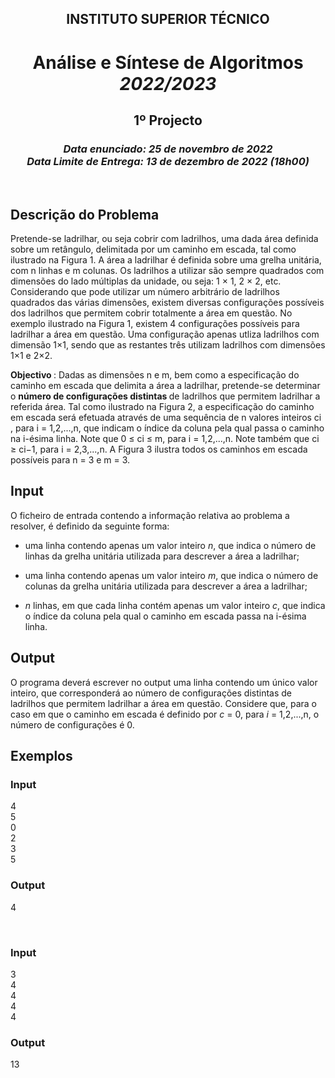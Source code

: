 <h2 align="center"> INSTITUTO SUPERIOR TÉCNICO </h2>
<h1 align="center"> Análise e Síntese de Algoritmos <br> <i> 2022/2023 </i> </h1>
<h2 align="center"> 1º Projecto </h2>
<h3 align="center"> <i>Data enunciado: 25 de novembro de 2022 <br>
Data Limite de Entrega: 13 de dezembro de 2022 (18h00)</i> </h3>
<br>
<h2 align="left"> <b> Descrição do Problema </b> </h2>
<p align="left"> 
  Pretende-se ladrilhar, ou seja cobrir com ladrilhos, uma dada área definida sobre um retângulo,
  delimitada por um caminho em escada, tal como ilustrado na Figura 1. A área a ladrilhar é
  definida sobre uma grelha unitária, com n linhas e m colunas. Os ladrilhos a utilizar são sempre
  quadrados com dimensões do lado múltiplas da unidade, ou seja: 1 × 1, 2 × 2, etc. Considerando que pode utilizar um número arbitrário de ladrilhos quadrados das várias dimensões,
  existem diversas configurações possíveis dos ladrilhos que permitem cobrir totalmente a área
  em questão.
  No exemplo ilustrado na Figura 1, existem 4 configurações possíveis para ladrilhar a área em
  questão. Uma configuração apenas utliza ladrilhos com dimensão 1×1, sendo que as restantes
  três utilizam ladrilhos com dimensões 1×1 e 2×2.
</p>

<p align="left">
  <b> Objectivo </b> : Dadas as dimensões n e m, bem como a especificação do caminho em escada que
  delimita a área a ladrilhar, pretende-se determinar o <b> número de configurações distintas </b> de
  ladrilhos que permitem ladrilhar a referida área.
  Tal como ilustrado na Figura 2, a especificação do caminho em escada será efetuada através de
  uma sequência de n valores inteiros ci
  , para i = 1,2,...,n, que indicam o índice da coluna pela
  qual passa o caminho na i-ésima linha. Note que 0 ≤ ci ≤ m, para i = 1,2,...,n. Note também
  que ci ≥ ci−1, para i = 2,3,...,n. A Figura 3 ilustra todos os caminhos em escada possíveis
  para n = 3 e m = 3.
</p>

<h2 align="left"> <b> Input </b> </h2>
<p align="left">
  O ficheiro de entrada contendo a informação relativa ao problema a resolver, é definido da
  seguinte forma:
</p>

- uma linha contendo apenas um valor inteiro <i>n</i>, que indica o número de linhas da grelha
unitária utilizada para descrever a área a ladrilhar;

- uma linha contendo apenas um valor inteiro <i>m</i>, que indica o número de colunas da grelha
unitária utilizada para descrever a área a ladrilhar;

- <i>n</i> linhas, em que cada linha contém apenas um valor inteiro <i>c</i>, que indica o índice da
coluna pela qual o caminho em escada passa na i-ésima linha.

<h2 align="left"> <b> Output </b> </h2>
<p align="left">
  O programa deverá escrever no output uma linha contendo um único valor inteiro, que corresponderá ao número de configurações distintas de ladrilhos que permitem ladrilhar a área em
  questão. Considere que, para o caso em que o caminho em escada é definido por <i>c</i> = 0, para
  <i>i</i> = 1,2,...,n, o número de configurações é 0.
</p>

<h2 align="left"> <b> Exemplos </b> </h2>
<h3 align="left"> <b> Input </b> </h3>
<p align="left"> 4 <br> 5 <br> 0 <br> 2 <br> 3 <br> 5 <br> </p>
<h3 align="left"> <b> Output </b> </h3>
<p> 4 </p>
<br>
<h3 align="left"> <b> Input </b> </h3>
<p align="left"> 3 <br> 4 <br> 4 <br> 4 <br> 4 <br> </p>
<h3 align="left"> <b> Output </b> </h3>
<p> 13 </p>
